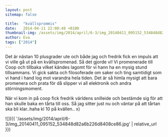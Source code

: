 ```yaml
---
layout: post
sitemap: false

title:  "kvällsprommis"
date:   2014-04-11 22:00:48 +0100
thumbnail-img: /assets/img/2014/april/6-3/img_20140411_095152_534848d82a6b226d8408ce86.jpg
author: Eva
tags: ["2014"]
---
```


Det är nästan 10 plusgrader ute och både jag och fredrik fick en impuls att vi ville gå ut på en kvällspromenad. Så det gjorde vi! Vi promenerade till Coop och tillbaka vilket kändes lagomt för vi hann ha en mysig stund tillsammans. Vi gick sakta och filosoferade om saker och ting samtidigt som vi hand i hand log mot varandra hela tiden. Det är så himla mysigt att bara promenera och prata för då slipper vi all elektronik och andra störningsmoment.  

När vi kom in på coop fick fredrik världens snilleide och bestämde sig för att han skulle baka en tårta till oss. Så jag sitter just nu och väntar på att tårtan ska bli klar..haha kl 10 på kvällen.. x)

![]({{ '/assets/img/2014/april/6-3/img_20140411_095152_534848d82a6b226d8408ce86.jpg'  | relative_url }})

